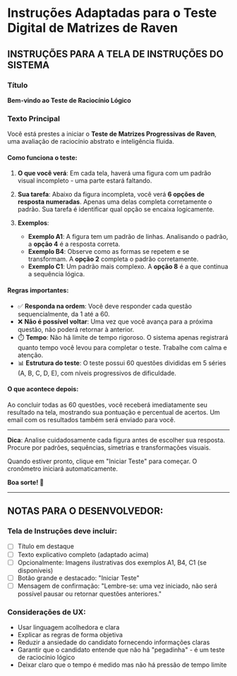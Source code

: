 # Instruções Adaptadas para o Teste Digital de Matrizes de Raven

## INSTRUÇÕES PARA A TELA DE INSTRUÇÕES DO SISTEMA

### Título
**Bem-vindo ao Teste de Raciocínio Lógico**

### Texto Principal

Você está prestes a iniciar o **Teste de Matrizes Progressivas de Raven**, uma avaliação de raciocínio abstrato e inteligência fluida.

#### Como funciona o teste:

1. **O que você verá**: Em cada tela, haverá uma figura com um padrão visual incompleto - uma parte estará faltando.

2. **Sua tarefa**: Abaixo da figura incompleta, você verá **6 opções de resposta numeradas**. Apenas uma delas completa corretamente o padrão. Sua tarefa é identificar qual opção se encaixa logicamente.

3. **Exemplos**:
   - **Exemplo A1**: A figura tem um padrão de linhas. Analisando o padrão, a **opção 4** é a resposta correta.
   - **Exemplo B4**: Observe como as formas se repetem e se transformam. A **opção 2** completa o padrão corretamente.
   - **Exemplo C1**: Um padrão mais complexo. A **opção 8** é a que continua a sequência lógica.

#### Regras importantes:

- ✅ **Responda na ordem**: Você deve responder cada questão sequencialmente, da 1 até a 60.
- ❌ **Não é possível voltar**: Uma vez que você avança para a próxima questão, não poderá retornar à anterior.
- ⏱️ **Tempo**: Não há limite de tempo rigoroso. O sistema apenas registrará quanto tempo você levou para completar o teste. Trabalhe com calma e atenção.
- 📊 **Estrutura do teste**: O teste possui 60 questões divididas em 5 séries (A, B, C, D, E), com níveis progressivos de dificuldade.

#### O que acontece depois:

Ao concluir todas as 60 questões, você receberá imediatamente seu resultado na tela, mostrando sua pontuação e percentual de acertos. Um email com os resultados também será enviado para você.

---

**Dica**: Analise cuidadosamente cada figura antes de escolher sua resposta. Procure por padrões, sequências, simetrias e transformações visuais.

Quando estiver pronto, clique em "Iniciar Teste" para começar. O cronômetro iniciará automaticamente.

**Boa sorte! 🎯**

---

## NOTAS PARA O DESENVOLVEDOR:

### Tela de Instruções deve incluir:
- [ ] Título em destaque
- [ ] Texto explicativo completo (adaptado acima)
- [ ] Opcionalmente: Imagens ilustrativas dos exemplos A1, B4, C1 (se disponíveis)
- [ ] Botão grande e destacado: "Iniciar Teste"
- [ ] Mensagem de confirmação: "Lembre-se: uma vez iniciado, não será possível pausar ou retornar questões anteriores."

### Considerações de UX:
- Usar linguagem acolhedora e clara
- Explicar as regras de forma objetiva
- Reduzir a ansiedade do candidato fornecendo informações claras
- Garantir que o candidato entende que não há "pegadinha" - é um teste de raciocínio lógico
- Deixar claro que o tempo é medido mas não há pressão de tempo limite
